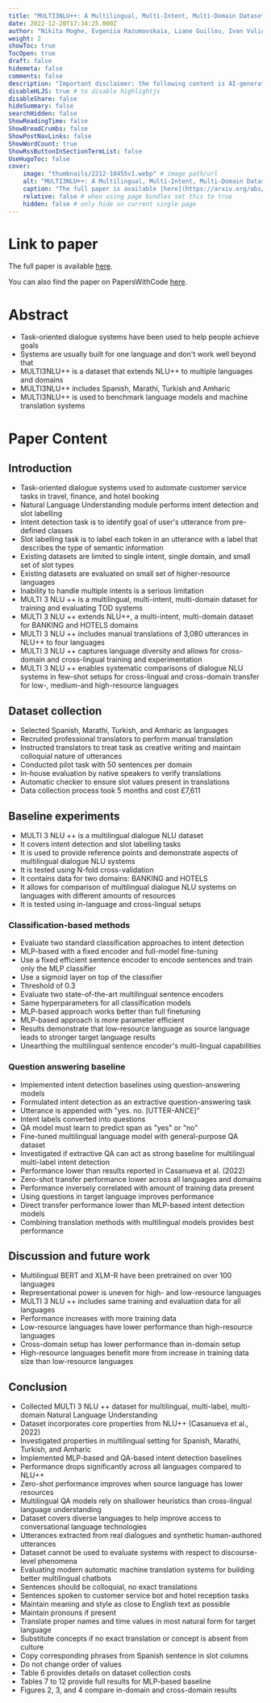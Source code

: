 ```yaml
---
title: "MULTI3NLU++: A Multilingual, Multi-Intent, Multi-Domain Dataset for Natural Language Understanding in Task-Oriented Dialogue"
date: 2022-12-20T17:34:25.000Z
author: "Nikita Moghe, Evgeniia Razumovskaia, Liane Guillou, Ivan Vulić, Anna Korhonen, Alexandra Birch"
weight: 2
showToc: true
TocOpen: true
draft: false
hidemeta: false
comments: false
description: "Important disclaimer: the following content is AI-generated, please make sure to fact check the presented information by reading the full paper."
disableHLJS: true # to disable highlightjs
disableShare: false
hideSummary: false
searchHidden: false
ShowReadingTime: false
ShowBreadCrumbs: false
ShowPostNavLinks: false
ShowWordCount: true
ShowRssButtonInSectionTermList: false
UseHugoToc: false
cover:
    image: "thumbnails/2212-10455v1.webp" # image path/url
    alt: "MULTI3NLU++: A Multilingual, Multi-Intent, Multi-Domain Dataset for Natural Language Understanding in Task-Oriented Dialogue" # alt text
    caption: "The full paper is available [here](https://arxiv.org/abs/2212.10455)." # display caption under cover
    relative: false # when using page bundles set this to true
    hidden: false # only hide on current single page
---
```


# Link to paper
The full paper is available [here](https://arxiv.org/abs/2212.10455).

You can also find the paper on PapersWithCode [here](https://paperswithcode.com/paper/multi3nlu-a-multilingual-multi-intent-multi).

# Abstract
- Task-oriented dialogue systems have been used to help people achieve goals
- Systems are usually built for one language and don't work well beyond that
- MULTI3NLU++ is a dataset that extends NLU++ to multiple languages and domains
- MULTI3NLU++ includes Spanish, Marathi, Turkish and Amharic
- MULTI3NLU++ is used to benchmark language models and machine translation systems

# Paper Content

## Introduction
- Task-oriented dialogue systems used to automate customer service tasks in travel, finance, and hotel booking
- Natural Language Understanding module performs intent detection and slot labelling
- Intent detection task is to identify goal of user's utterance from pre-defined classes
- Slot labelling task is to label each token in an utterance with a label that describes the type of semantic information
- Existing datasets are limited to single intent, single domain, and small set of slot types
- Existing datasets are evaluated on small set of higher-resource languages
- Inability to handle multiple intents is a serious limitation
- MULTI 3 NLU ++ is a multilingual, multi-intent, multi-domain dataset for training and evaluating TOD systems
- MULTI 3 NLU ++ extends NLU++, a multi-intent, multi-domain dataset for BANKING and HOTELS domains
- MULTI 3 NLU ++ includes manual translations of 3,080 utterances in NLU++ to four languages
- MULTI 3 NLU ++ captures language diversity and allows for cross-domain and cross-lingual training and experimentation
- MULTI 3 NLU ++ enables systematic comparisons of dialogue NLU systems in few-shot setups for cross-lingual and cross-domain transfer for low-, medium-and high-resource languages

## Dataset collection
- Selected Spanish, Marathi, Turkish, and Amharic as languages
- Recruited professional translators to perform manual translation
- Instructed translators to treat task as creative writing and maintain colloquial nature of utterances
- Conducted pilot task with 50 sentences per domain
- In-house evaluation by native speakers to verify translations
- Automatic checker to ensure slot values present in translations
- Data collection process took 5 months and cost £7,611

## Baseline experiments
- MULTI 3 NLU ++ is a multilingual dialogue NLU dataset
- It covers intent detection and slot labelling tasks
- It is used to provide reference points and demonstrate aspects of multilingual dialogue NLU systems
- It is tested using N-fold cross-validation
- It contains data for two domains: BANKING and HOTELS
- It allows for comparison of multilingual dialogue NLU systems on languages with different amounts of resources
- It is tested using in-language and cross-lingual setups

### Classification-based methods
- Evaluate two standard classification approaches to intent detection
- MLP-based with a fixed encoder and full-model fine-tuning
- Use a fixed efficient sentence encoder to encode sentences and train only the MLP classifier
- Use a sigmoid layer on top of the classifier
- Threshold of 0.3
- Evaluate two state-of-the-art multilingual sentence encoders
- Same hyperparameters for all classification models
- MLP-based approach works better than full finetuning
- MLP-based approach is more parameter efficient
- Results demonstrate that low-resource language as source language leads to stronger target language results
- Unearthing the multilingual sentence encoder's multi-lingual capabilities

### Question answering baseline
- Implemented intent detection baselines using question-answering models
- Formulated intent detection as an extractive question-answering task
- Utterance is appended with "yes. no. [UTTER-ANCE]"
- Intent labels converted into questions
- QA model must learn to predict span as "yes" or "no"
- Fine-tuned multilingual language model with general-purpose QA dataset
- Investigated if extractive QA can act as strong baseline for multilingual multi-label intent detection
- Performance lower than results reported in Casanueva et al. (2022)
- Zero-shot transfer performance lower across all languages and domains
- Performance inversely correlated with amount of training data present
- Using questions in target language improves performance
- Direct transfer performance lower than MLP-based intent detection models
- Combining translation methods with multilingual models provides best performance

## Discussion and future work
- Multilingual BERT and XLM-R have been pretrained on over 100 languages
- Representational power is uneven for high- and low-resource languages
- MULTI 3 NLU ++ includes same training and evaluation data for all languages
- Performance increases with more training data
- Low-resource languages have lower performance than high-resource languages
- Cross-domain setup has lower performance than in-domain setup
- High-resource languages benefit more from increase in training data size than low-resource languages

## Conclusion
- Collected MULTI 3 NLU ++ dataset for multilingual, multi-label, multi-domain Natural Language Understanding
- Dataset incorporates core properties from NLU++ (Casanueva et al., 2022)
- Investigated properties in multilingual setting for Spanish, Marathi, Turkish, and Amharic
- Implemented MLP-based and QA-based intent detection baselines
- Performance drops significantly across all languages compared to NLU++
- Zero-shot performance improves when source language has lower resources
- Multilingual QA models rely on shallower heuristics than cross-lingual language understanding
- Dataset covers diverse languages to help improve access to conversational language technologies
- Utterances extracted from real dialogues and synthetic human-authored utterances
- Dataset cannot be used to evaluate systems with respect to discourse-level phenomena
- Evaluating modern automatic machine translation systems for building better multilingual chatbots
- Sentences should be colloquial, no exact translations
- Sentences spoken to customer service bot and hotel reception tasks
- Maintain meaning and style as close to English text as possible
- Maintain pronouns if present
- Translate proper names and time values in most natural form for target language
- Substitute concepts if no exact translation or concept is absent from culture
- Copy corresponding phrases from Spanish sentence in slot columns
- Do not change order of values
- Table 6 provides details on dataset collection costs
- Tables 7 to 12 provide full results for MLP-based baseline
- Figures 2, 3, and 4 compare in-domain and cross-domain results
